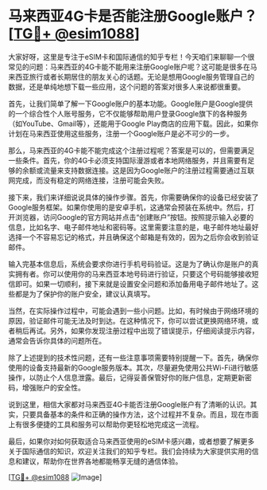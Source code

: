 # 马来西亚4G卡是否能注册Google账户？[[TG💪+ @esim1088](https://t.me/s/esim1088)]

大家好呀，这里是专注于eSIM卡和国际通信的知乎专栏！今天咱们来聊聊一个很常见的问题：马来西亚的4G卡能不能用来注册Google账户呢？这可能是很多在马来西亚旅行或者长期居住的朋友关心的话题。无论是想用Google服务管理自己的数据，还是单纯地想下载一些应用，这个问题的答案对很多人来说都很重要。

首先，让我们简单了解一下Google账户的基本功能。Google账户是Google提供的一个综合性个人账号服务，它不仅能够帮助用户登录Google旗下的各种服务（如YouTube、Gmail等），还能用于Google Play商店的应用下载。因此，如果你计划在马来西亚使用这些服务，注册一个Google账户是必不可少的一步。

那么，马来西亚的4G卡能不能完成这个注册过程呢？答案是可以的，但需要满足一些条件。首先，你的4G卡必须支持国际漫游或者本地网络服务，并且需要有足够的余额或流量来支持数据连接。这是因为Google账户的注册过程需要通过互联网完成，而没有稳定的网络连接，注册可能会失败。

接下来，我们来详细说说具体的操作步骤。首先，你需要确保你的设备已经安装了Google服务框架。如果你使用的是安卓手机，这通常会预装在系统中。然后，打开浏览器，访问Google的官方网站并点击“创建账户”按钮。按照提示输入必要的信息，比如名字、电子邮件地址和密码等。这里需要注意的是，电子邮件地址最好选择一个不容易忘记的格式，并且确保这个邮箱是有效的，因为之后你会收到验证邮件。

输入完基本信息后，系统会要求你进行手机号码验证。这是为了确认你是账户的真实拥有者。你可以使用你的马来西亚本地号码进行验证，只要这个号码能够接收短信即可。如果一切顺利，接下来就是设置安全问题和添加备用电子邮件地址了。这些都是为了保护你的账户安全，建议认真填写。

当然，在实际操作过程中，可能会遇到一些小问题。比如，有时候由于网络环境的原因，验证邮件可能无法及时到达。在这种情况下，你可以尝试更换网络环境，或者稍后再试。另外，如果你发现注册过程中出现了错误提示，仔细阅读提示内容，通常会告诉你具体的问题所在。

除了上述提到的技术性问题，还有一些注意事项需要特别提醒一下。首先，确保你使用的设备支持最新的Google服务版本。其次，尽量避免使用公共Wi-Fi进行敏感操作，以防止个人信息泄露。最后，记得妥善保管好你的账户信息，定期更新密码，增强账户的安全性。

说到这里，相信大家都对马来西亚4G卡能否注册Google账户有了清晰的认识。其实，只要具备基本的条件和正确的操作方法，这个过程并不复杂。而且，现在市面上有很多便捷的工具和服务可以帮助你更轻松地完成这一流程。

最后，如果你对如何获取适合马来西亚使用的eSIM卡感兴趣，或者想要了解更多关于国际通信的知识，欢迎关注我们的知乎专栏。我们会持续为大家提供实用的信息和建议，帮助你在世界各地都能畅享无缝的通信体验。

[[TG💪+ @esim1088](https://t.me/s/esim1088) ![Image](https://i.postimg.cc/4NQfJmqS/Snipaste-2025-05-13-00-14-12.png)]